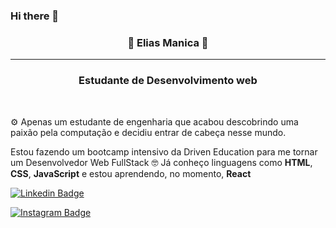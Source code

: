 ### Hi there 👋

<h3 align="center">🤔 Elias Manica 🤔</h3>

---

<h3 align="center">Estudante de Desenvolvimento web </h3><br>

⚙️ Apenas um estudante de engenharia que acabou descobrindo uma paixão pela computação e decidiu entrar de cabeça nesse mundo. 

Estou fazendo um bootcamp intensivo da Driven Education para me tornar um Desenvolvedor Web FullStack 🤓 
Já conheço linguagens como **HTML**, **CSS**, **JavaScript** e estou aprendendo, no momento, **React**

  [![Linkedin Badge](https://img.shields.io/badge/-LinkedIn-blue?style=flat-square&logo=Linkedin&logoColor=white&https://www.linkedin.com/in/eliasmanica/)](https://www.linkedin.com/in/eliasmanica/)

  [![Instagram Badge](https://img.shields.io/badge/Instagram-E4405F?style=for-the-badge&logo=instagram&logoColor=white&link=https://www.linkedin.com/in/leandro-sim%C3%B5es-msc-98993428/)](https://www.linkedin.com/in/leandro-sim%C3%B5es-msc-98993428/)

<!--
**Elias-Manica/Elias-Manica** is a ✨ _special_ ✨ repository because its `README.md` (this file) appears on your GitHub profile.

Here are some ideas to get you started:

- 🔭 I’m currently working on ...
- 🌱 I’m currently learning ...
- 👯 I’m looking to collaborate on ...
- 🤔 I’m looking for help with ...
- 💬 Ask me about ...
- 📫 How to reach me: ...
- 😄 Pronouns: ...
- ⚡ Fun fact: ...
-->
